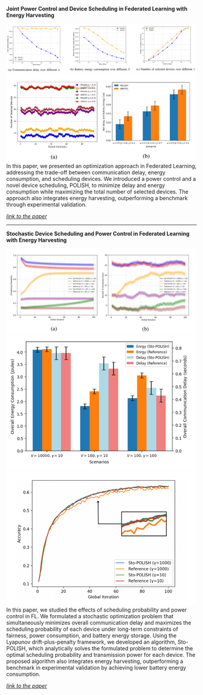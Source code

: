 **Joint Power Control and Device Scheduling in Federated Learning with Energy Harvesting**

![first1](/assets/first1.png)
![first2](/assets/first2.png)
In this paper, we presented an optimization approach in Federated Learning, addressing the trade-off between communication delay, energy consumption, and scheduling devices. We introduced a power control and a novel device scheduling, POLISH, to minimize delay and energy consumption while maximizing the total number of selected devices. The approach also integrates energy harvesting, outperforming a benchmark through experimental validation.

[*link to the paper*](https://ieeexplore-ieee-org.proxy.queensu.ca/document/10794352/metrics#metrics)


****
**Stochastic Device Scheduling and Power Control in Federated Learning with Energy Harvesting**

![second3](/assets/second3.png)
![second1](/assets/second1.png)
![second2](/assets/second2.png)
In this paper, we studied the effects of scheduling probability and power control in FL. We formulated a stochastic optimization problem that simultaneously minimizes overall communication delay and maximizes the scheduling probability
of each device under long-term constraints of fairness, power consumption, and battery energy storage. Using the Lyapunov drift-plus-penalty framework, we developed an algorithm, Sto-POLISH, which analytically solves the formulated problem to determine the optimal scheduling probability and transmission power for each device. The proposed algorithm also integrates energy harvesting, outperforming a benchmark in experimental validation by achieving lower battery energy consumption.

[*link to the paper*](https://icc2025.ieee-icc.org/)

